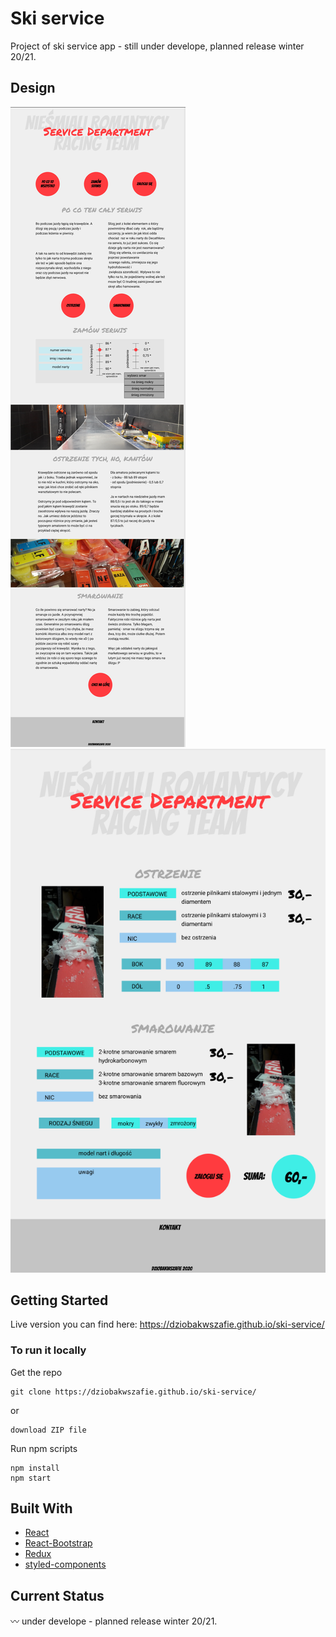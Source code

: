 # Ski service

Project of ski service app - still under develope, planned release winter 20/21.

## Design

<img src="https://github.com/dziobakwszafie/ski-service/blob/master/design.PNG" />
<img src="https://github.com/dziobakwszafie/ski-service/blob/master/design1.PNG" />

## Getting Started

Live version you can find here: https://dziobakwszafie.github.io/ski-service/

### To run it locally

Get the repo

```
git clone https://dziobakwszafie.github.io/ski-service/
```

or

```
download ZIP file
```

Run npm scripts

```
npm install
npm start
```

## Built With

- [React](https://reactjs.org/)
- [React-Bootstrap](https://react-bootstrap.github.io/)
- [Redux](https://redux.js.org/)
- [styled-components](https://styled-components.com/)

## Current Status

:wavy_dash: under develope - planned release winter 20/21.
